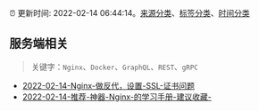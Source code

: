 :alarm_clock: 更新时间: 2022-02-14 06:44:14。[来源分类](../README.md)、[标签分类](../TAGS.md)、[时间分类](../TIMELINE.md)

## 服务端相关


> 关键字：`Nginx`、`Docker`、`GraphQL`、`REST`、`gRPC`



- [2022-02-14-Nginx-做反代，设置-SSL-证书问题](https://www.v2ex.com/t/833729) 
- [2022-02-14-推荐-神器-Nginx-的学习手册-建议收藏-](https://toutiao.io/k/6f1qaso) 